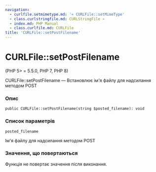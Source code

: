 ```yaml
---
navigation:
  - curlfile.setmimetype.md: '« CURLFile::setMimeType'
  - class.curlstringfile.md: CURLStringFile »
  - index.md: PHP Manual
  - class.curlfile.md: CURLFile
title: 'CURLFile::setPostFilename'
---
```

# CURLFile::setPostFilename

(PHP 5> = 5.5.0, PHP 7, PHP 8)

CURLFile::setPostFilename — Встановлює ім'я файлу для надсилання методом POST

### Опис

```methodsynopsis
public CURLFile::setPostFilename(string $posted_filename): void
```

### Список параметрів

`posted_filename`

Ім'я файлу для надсилання методом POST

### Значення, що повертаються

Функція не повертає значення після виконання.
